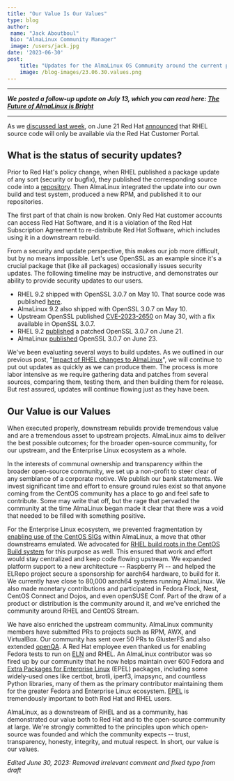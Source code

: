 ```yaml
---
title: "Our Value Is Our Values"
type: blog
author: 
 name: "Jack Aboutboul"
 bio: "AlmaLinux Community Manager"
 image: /users/jack.jpg
date: '2023-06-30'
post:
    title: "Updates for the AlmaLinux OS Community around the current post-RHEL news status."
    image: /blog-images/23.06.30.values.png
---
```


---

***We posted a follow-up update on July 13, which you can read here: [The Future of AlmaLinux is Bright](/blog/future-of-almalinux/)***

---

As we [discussed last week](https://almalinux.org/blog/impact-of-rhel-changes/), on June 21 Red Hat [announced](https://www.redhat.com/en/blog/furthering-evolution-centos-stream) that RHEL source code will only be available via the Red Hat Customer Portal.

## What is the status of security updates?

Prior to Red Hat's policy change, when RHEL published a package update of any sort (security or bugfix), they published the corresponding source code into a [repository](https://git.centos.org). Then AlmaLinux integrated the update into our own build and test system, produced a new RPM, and published it to our repositories.

The first part of that chain is now broken. Only Red Hat customer accounts can access Red Hat Software, and it is a violation of the Red Hat Subscription Agreement to re-distribute Red Hat Software, which includes using it in a downstream rebuild.

From a security and update perspective, this makes our job more difficult, but by no means impossible. Let's use OpenSSL as an example since it's a crucial package that (like all packages) occasionally issues security updates. The following timeline may be instructive, and demonstrates our ability to provide security updates to our users.

-   RHEL 9.2 shipped with OpenSSL 3.0.7 on May 10. That source code was published [here](https://git.centos.org/rpms/openssl/tree/f856de47f51f8c949c41527034be360d859d5489).
-   AlmaLinux 9.2 also shipped with OpenSSL 3.0.7 on May 10.
-   Upstream OpenSSL published [CVE-2023-2650](https://www.openssl.org/news/secadv/20230530.txt) on May 30, with a fix available in OpenSSL 3.0.7.
-   RHEL 9.2 [published](https://access.redhat.com/errata/RHSA-2023:3722) a patched OpenSSL 3.0.7 on June 21.
-   AlmaLinux [published](https://errata.almalinux.org/9/ALSA-2023-3722.html) OpenSSL 3.0.7 on June 23.

We've been evaluating several ways to build updates. As we outlined in our previous post, "[Impact of RHEL changes to AlmaLinux](https://almalinux.org/blog/impact-of-rhel-changes/)", we will continue to put out updates as quickly as we can produce them. The process is more labor intensive as we require gathering data and patches from several sources, comparing them, testing them, and then building them for release. But rest assured, updates will continue flowing just as they have been.

## Our Value is our Values

When executed properly, downstream rebuilds provide tremendous value and are a tremendous asset to upstream projects. AlmaLinux aims to deliver the best possible outcomes; for the broader open-source community, for our upstream, and the Enterprise Linux ecosystem as a whole.

In the interests of communal ownership and transparency within the broader open-source community, we set up a non-profit to steer clear of any semblance of a corporate motive. We publish our bank statements. We invest significant time and effort to ensure ground rules exist so that anyone coming from the CentOS community has a place to go and feel safe to contribute. Some may write that off, but the rage that pervaded the community at the time AlmaLinux began made it clear that there was a void that needed to be filled with something positive.

For the Enterprise Linux ecosystem, we prevented fragmentation by [enabling use of the CentOS SIGs](https://almalinux.org/blog/announcing-centos-sig-repository-availability-in-almalinux/) within AlmaLinux, a move that other downstreams emulated. We advocated for [RHEL build roots in the CentOS Build system](https://pagure.io/centos-infra/issue/400) for this purpose as well. This ensured that work and effort would stay centralized and keep code flowing upstream. We expanded platform support to a new architecture -- Raspberry Pi -- and helped the ELRepo project secure a sponsorship for aarch64 hardware, to build for it. We currently have close to 80,000 aarch64 systems running AlmaLinux. We also made monetary contributions and participated in Fedora Flock, Nest, CentOS Connect and Dojos, and even openSUSE Conf. Part of the draw of a product or distribution is the community around it, and we've enriched the community around RHEL and CentOS Stream.

We have also enriched the upstream community. AlmaLinux community members have submitted PRs to projects such as RPM, AWX, and VirtualBox. Our community has sent over 50 PRs to GlusterFS and also extended [openQA](https://news.opensuse.org/2023/05/30/almalinux-contributes-to-openqa-addes-support-features/). A Red Hat employee even thanked us for enabling Fedora tests to run on [ELN](https://docs.fedoraproject.org/en-US/eln/) and RHEL. An AlmaLinux contributor was so fired up by our community that he now helps maintain over 600 Fedora and [Extra Packages for Enterprise Linux](https://docs.fedoraproject.org/en-US/epel/) (EPEL) packages, including some widely-used ones like certbot, brotli, iperf3, imapsync, and countless Python libraries, many of them as the primary contributor maintaining them for the greater Fedora and Enterprise Linux ecosystem. [EPEL](https://docs.fedoraproject.org/en-US/epel/) is tremendously important to both Red Hat and RHEL users.

AlmaLinux, as a downstream of RHEL and as a community, has demonstrated our value both to Red Hat and to the open-source community at large. We're strongly committed to the principles upon which open-source was founded and which the community expects -- trust, transparency, honesty, integrity, and mutual respect. In short, our value is our values.

*Edited June 30, 2023: Removed irrelevant comment and fixed typo from draft*
